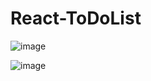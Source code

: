 # React-ToDoList

![image](https://github.com/aniket7277/React-ToDoList/assets/69573154/98bca7f1-4d73-49fc-8542-dcadf8364cec)


![image](https://github.com/aniket7277/React-ToDoList/assets/69573154/5151d5c6-c190-4188-9a98-adb36286b254)
